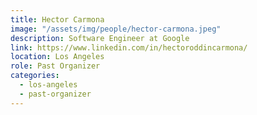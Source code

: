 ```yaml
---
title: Hector Carmona
image: "/assets/img/people/hector-carmona.jpeg"
description: Software Engineer at Google
link: https://www.linkedin.com/in/hectoroddincarmona/
location: Los Angeles
role: Past Organizer
categories:
  - los-angeles
  - past-organizer
---
```

